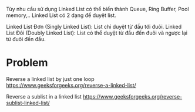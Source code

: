 Tùy nhu cầu sử dụng Linked List có thể biến thành Queue, Ring Buffer, Pool memory,.. Linked List có 2 dạng để duyệt list.

Linked List Đơn (Singly Linked List): List chỉ duyệt từ đầu tới đuôi.
Linked List Đôi (Doubly Linked List): List có thể duyệt từ đầu đến đuôi và ngược lại từ đuôi đến đầu.

# Problem
Reverse a linked list by just one loop
https://www.geeksforgeeks.org/reverse-a-linked-list/

Reverse a sublist in a linked list
https://www.geeksforgeeks.org/reverse-sublist-linked-list/